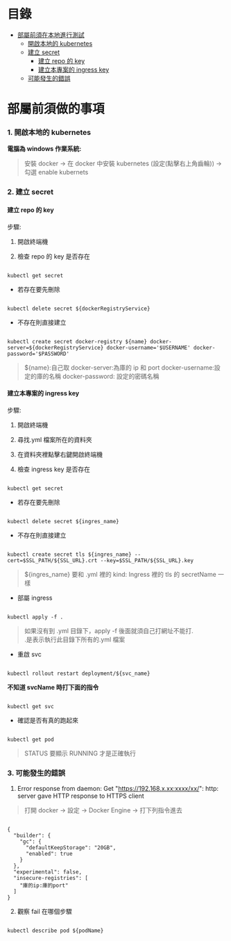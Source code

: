 # 目錄

- [部屬前須在本地進行測試](#部屬前須做的事項)
  - [開啟本地的 kubernetes](#開啟本地的kubernetes)
  - [建立 secret](#建立secret)
    - [建立 repo 的 key](#建立-repo-的-key)
    - [建立本專案的 ingress key](#建立本專案的-ingress-key)
  - [可能發生的錯誤](#可能發生的錯誤)

# 部屬前須做的事項

### 1. 開啟本地的 kubernetes

**電腦為 windows 作業系統:**

> 安裝 docker -> 在 docker 中安裝 kubernetes (設定(點擊右上角齒輪)) -> 勾選 enable kubernets

### 2. 建立 secret

#### 建立 repo 的 key

步驟:

1. 開啟終端機

2. 檢查 repo 的 key 是否存在

```script

kubectl get secret

```

- 若存在要先刪除

```script

kubectl delete secret ${dockerRegistryService}

```

- 不存在則直接建立

```script

kubectl create secret docker-registry ${name} docker-server=${dockerRegistryService} docker-username='$USERNAME' docker-password='$PASSWORD'

```

> ${name}:自己取
> docker-server:為庫的 ip 和 port
> docker-username:設定的庫的名稱
> docker-password: 設定的密碼名稱

#### 建立本專案的 ingress key

步驟:

1. 開啟終端機

2. 尋找.yml 檔案所在的資料夾

3. 在資料夾裡點擊右鍵開啟終端機

4. 檢查 ingress key 是否存在

```script

kubectl get secret

```

- 若存在要先刪除

```script

kubectl delete secret ${ingres_name}

```

- 不存在則直接建立

```script

kubectl create secret tls ${ingres_name} --cert=$SSL_PATH/${SSL_URL}.crt --key=$SSL_PATH/${SSL_URL}.key

```

> ${ingres_name} 要和 .yml 裡的 kind: Ingress 裡的 tls 的 secretName 一樣

- 部屬 ingress

```script

kubectl apply -f .

```

> 如果沒有到 .yml 目錄下，apply -f 後面就須自己打網址不能打. <br>
> .是表示執行此目錄下所有的.yml 檔案

- 重啟 svc

```script

kubectl rollout restart deployment/${svc_name}

```

**不知道 svcName 時打下面的指令**

```script

kubectl get svc

```

- 確認是否有真的跑起來

```script

kubectl get pod

```

> STATUS 要顯示 RUNNING 才是正確執行

### 3. 可能發生的錯誤

1. Error response from daemon: Get "https://192.168.x.xx:xxxx/xx/": http: server gave HTTP response to HTTPS client

> 打開 docker -> 設定 -> Docker Engine -> 打下列指令進去

```script

{
  "builder": {
    "gc": {
      "defaultKeepStorage": "20GB",
      "enabled": true
    }
  },
  "experimental": false,
  "insecure-registries": [
    "庫的ip:庫的port"
  ]
}

```

2. 觀察 fail 在哪個步驟

```script

kubectl describe pod ${podName}

```
